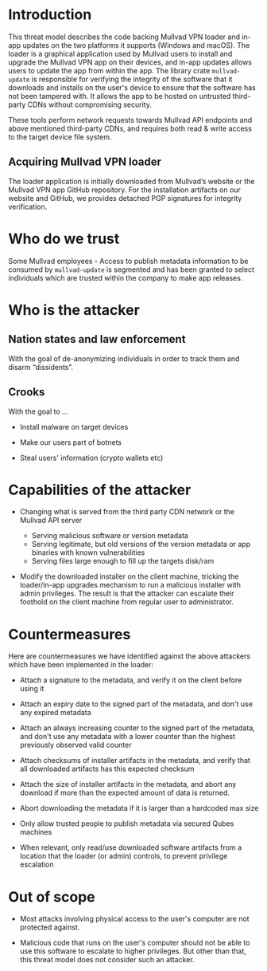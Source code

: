 # Introduction

This threat model describes the code backing Mullvad VPN loader and in-app updates on the two
platforms it supports (Windows and macOS). The loader is a graphical application used by Mullvad
users to install and upgrade the Mullvad VPN app on their devices, and in-app updates allows users
to update the app from within the app. The library crate `mullvad-update` is responsible for
verifying the integrity of the software that it downloads and installs on the user's device to
ensure that the software has not been tampered with. It allows the app to be hosted on untrusted
third-party CDNs without compromising security.

These tools perform network requests towards Mullvad API endpoints and above mentioned third-party
CDNs, and requires both read & write access to the target device file system.

## Acquiring Mullvad VPN loader

The loader application is initially downloaded from Mullvad’s website or the Mullvad VPN app GitHub
repository. For the installation artifacts on our website and GitHub, we provides detached PGP
signatures for integrity verification.

# Who do we trust

Some Mullvad employees - Access to publish metadata information to be consumed by `mullvad-update`
is segmented and has been granted to select individuals which are trusted within the company to make
app releases.


# Who is the attacker

## Nation states and law enforcement

With the goal of de-anonymizing individuals in order to track them and disarm “dissidents”.

## Crooks

With the goal to …

* Install malware on target devices

* Make our users part of botnets

* Steal users' information (crypto wallets etc)

# Capabilities of the attacker

* Changing what is served from the third party CDN network or the Mullvad API server

  * Serving malicious software or version metadata
  * Serving legitimate, but old versions of the version metadata or app binaries with known
    vulnerabilities
  * Serving files large enough to fill up the targets disk/ram

* Modify the downloaded installer on the client machine, tricking the loader/in-app upgrades
  mechanism to run a malicious installer with admin privileges. The result is that
  the attacker can escalate their foothold on the client machine from regular
  user to administrator.

# Countermeasures

Here are countermeasures we have identified against the above attackers which have been implemented
in the loader:

* Attach a signature to the metadata, and verify it on the client before using it

* Attach an expiry date to the signed part of the metadata, and don't use any expired metadata

* Attach an always increasing counter to the signed part of the metadata, and don't
  use any metadata with a lower counter than the highest previously observed valid counter

* Attach checksums of installer artifacts in the metadata, and verify that all downloaded artifacts
  has this expected checksum

* Attach the size of installer artifacts in the metadata, and abort any download if more than the
  expected amount of data is returned.

* Abort downloading the metadata if it is larger than a hardcoded max size

* Only allow trusted people to publish metadata via secured Qubes machines

* When relevant, only read/use downloaded software artifacts from a location that the loader (or
  admin) controls, to prevent privilege escalation


# Out of scope

* Most attacks involving physical access to the user's computer are not protected against.

* Malicious code that runs on the user's computer should not be able to use this software
  to escalate to higher privileges. But other than that, this threat model does
  not consider such an attacker.
